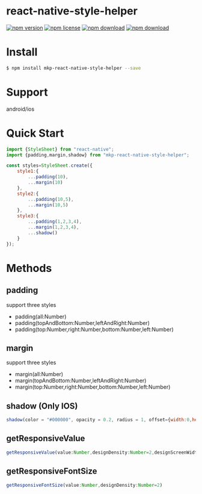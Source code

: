 # react-native-style-helper

<!-- badge -->
[![npm version](https://img.shields.io/npm/v/mkp-react-native-style-helper.svg)](https://www.npmjs.com/package/mkp-react-native-style-helper)
[![npm license](https://img.shields.io/npm/l/mkp-react-native-style-helper.svg)](https://www.npmjs.com/package/mkp-react-native-style-helper)
[![npm download](https://img.shields.io/npm/dm/mkp-react-native-style-helper.svg)](https://www.npmjs.com/package/mkp-react-native-style-helper)
[![npm download](https://img.shields.io/npm/dt/mkp-react-native-style-helper.svg)](https://www.npmjs.com/package/mkp-react-native-style-helper)
<!-- endbadge -->

# Install
```bash
$ npm install mkp-react-native-style-helper --save
```

# Support
android/ios

# Quick Start
```javascript
import {StyleSheet} from "react-native";
import {padding,margin,shadow} from "mkp-react-native-style-helper";

const styles=StyleSheet.create({
	style1:{
		...padding(10),
		...margin(10)
	},
	style2:{
		...padding(10,5),
		...margin(10,5)
	},
	style3:{
		...padding(1,2,3,4),
		...margin(1,2,3,4),
		...shadow()
	}
});
```

# Methods
## padding
support three styles
* padding(all:Number)
* padding(topAndBottom:Number,leftAndRight:Number)
* padding(top:Number,right:Number,bottom:Number,left:Number)

## margin
support three styles
* margin(all:Number)
* margin(topAndBottom:Number,leftAndRight:Number)
* margin(top:Number,right:Number,bottom:Number,left:Number)

## shadow (Only IOS)
```javascript
shadow(color = "#000000", opacity = 0.2, radius = 1, offset={width:0,height:2})
```

## getResponsiveValue
```javascript
getResponsiveValue(value:Number,designDensity:Number=2,designScreenWidth:Number=375)
```

## getResponsiveFontSize
```javascript
getResponsiveFontSize(value:Number,designDensity:Number=2)
```